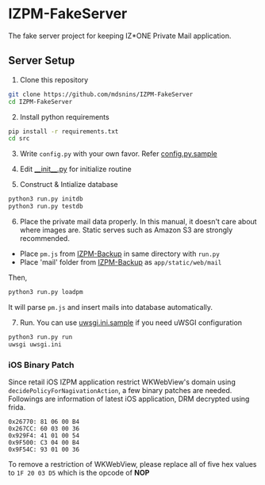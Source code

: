 # IZPM-FakeServer

The fake server project for keeping IZ\*ONE Private Mail application.

## Server Setup

1. Clone this repository

```bash
git clone https://github.com/mdsnins/IZPM-FakeServer
cd IZPM-FakeServer
```

2. Install python requirements

```bash
pip install -r requirements.txt
cd src
```

3. Write `config.py` with your own favor. Refer [config.py.sample](./src/app/config.py.sample)

4. Edit [\_\_init\_\_.py](./src/app/__init__.py) for initialize routine

5. Construct & Intialize database

```bash
python3 run.py initdb
python3 run.py testdb
```

6. Place the private mail data properly. In this manual, it doesn't care about where images are. Static serves such as Amazon S3 are strongly recommended.

- Place `pm.js` from [IZPM-Backup](https://github.com/mdsnins/izpm-backup) in same directory with `run.py`
- Place 'mail' folder from [IZPM-Backup](https://github.com/mdsnins/izpm-backup) as `app/static/web/mail`

Then, 

```bash
python3 run.py loadpm
```

It will parse `pm.js` and insert mails into database automatically.

7. Run. You can use [uwsgi.ini.sample](./src/uwsgi.ini.sample) if you need uWSGI configuration
 
```bash
python3 run.py run  
uwsgi uwsgi.ini 
```

### iOS Binary Patch

Since retail iOS IZPM application restrict WKWebView's domain using `decidePolicyForNagivationAction`, a few binary patches are needed. Followings are information of latest iOS application, DRM decrypted using frida.

```
0x26770: 81 06 00 B4 
0x267CC: 60 03 00 36
0x929F4: 41 01 00 54
0x9F500: C3 04 00 B4
0x9F54C: 93 01 00 36
```

To remove a restriction of WKWebView, please replace all of five hex values to `1F 20 03 D5` which is the opcode of **NOP**
